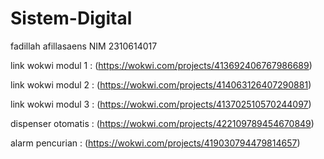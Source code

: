 # Sistem-Digital
fadillah afillasaens NIM 2310614017

link wokwi modul 1 : (https://wokwi.com/projects/413692406767986689)

link wokwi modul 2 : (https://wokwi.com/projects/414063126407290881)

link wokwi modul 3 : (https://wokwi.com/projects/413702510570244097)

dispenser otomatis : (https://wokwi.com/projects/422109789454670849)

alarm pencurian : (https://wokwi.com/projects/419030794479814657)

